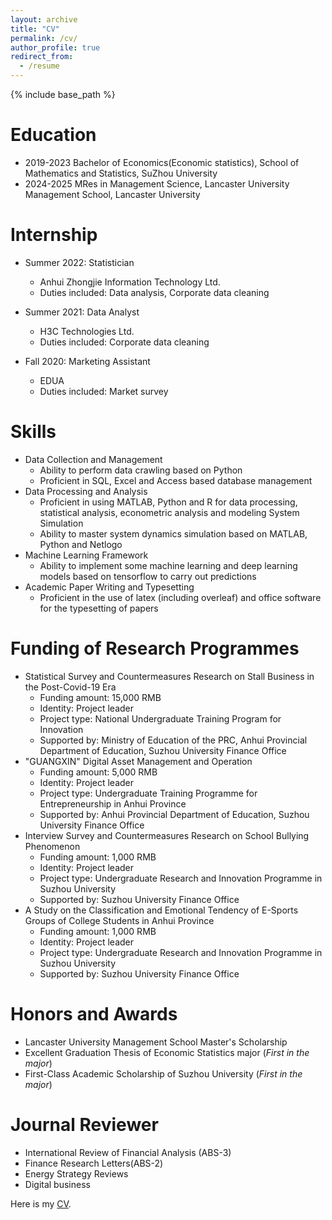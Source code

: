 ```yaml
---
layout: archive
title: "CV"
permalink: /cv/
author_profile: true
redirect_from:
  - /resume
---
```


{% include base_path %}

Education
======
* 2019-2023 Bachelor of Economics(Economic statistics), School of Mathematics and Statistics, SuZhou University
* 2024-2025 MRes in Management Science, Lancaster University Management School, Lancaster University

Internship
======
* Summer 2022: Statistician
  * Anhui Zhongjie Information Technology Ltd.
  * Duties included: Data analysis, Corporate data cleaning

* Summer 2021: Data Analyst
  * H3C Technologies Ltd.
  * Duties included: Corporate data cleaning
  
* Fall 2020: Marketing Assistant
  * EDUA
  * Duties included: Market survey

Skills
======
* Data Collection and Management
  * Ability to perform data crawling based on Python
  * Proficient in SQL, Excel and Access based database management
* Data Processing and Analysis
  * Proficient in using MATLAB, Python and R for data processing, statistical analysis, econometric analysis and modeling System Simulation
  * Ability to master system dynamics simulation based on MATLAB, Python and Netlogo
* Machine Learning Framework
  * Ability to implement some machine learning and deep learning models based on tensorflow to carry out predictions
* Academic Paper Writing and Typesetting
  * Proficient in the use of latex (including overleaf) and office software for the typesetting of papers

Funding of Research Programmes
======
* Statistical Survey and Countermeasures Research on Stall Business in the Post-Covid-19 Era
  * Funding amount: 15,000 RMB
  * Identity: Project leader
  * Project type: National Undergraduate Training Program for Innovation
  * Supported by: Ministry of Education of the PRC, Anhui Provincial Department of Education, Suzhou University Finance Office
* "GUANGXIN" Digital Asset Management and Operation
  * Funding amount: 5,000 RMB
  * Identity: Project leader
  * Project type: Undergraduate Training Programme for Entrepreneurship in Anhui Province
  * Supported by: Anhui Provincial Department of Education, Suzhou University Finance Office
* Interview Survey and Countermeasures Research on School Bullying Phenomenon
  * Funding amount: 1,000 RMB
  * Identity: Project leader
  * Project type: Undergraduate Research and Innovation Programme in Suzhou University
  * Supported by: Suzhou University Finance Office
* A Study on the Classification and Emotional Tendency of E-Sports Groups of College Students in Anhui Province
  * Funding amount: 1,000 RMB
  * Identity: Project leader
  * Project type: Undergraduate Research and Innovation Programme in Suzhou University
  * Supported by: Suzhou University Finance Office

Honors and Awards
======
* Lancaster University Management School Master's Scholarship
* Excellent Graduation Thesis of Economic Statistics major (*First in the major*)
* First-Class Academic Scholarship of Suzhou University (*First in the major*)

Journal Reviewer
======
* International Review of Financial Analysis (ABS-3)
* Finance Research Letters(ABS-2)
* Energy Strategy Reviews
* Digital business

Here is my [CV](../assets/Ling_CV__1.pdf).
